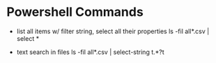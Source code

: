 # Powershell Commands

- list all items w/ filter string, select all their properties
ls -fil all*.csv | select *

- text search in files
ls -fil all*.csv | select-string t.*?t
